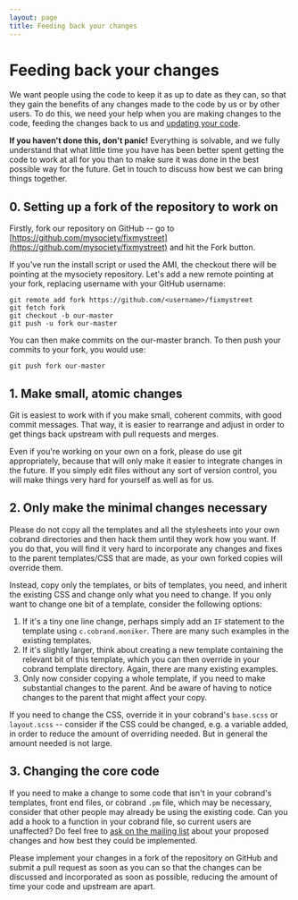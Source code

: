 ```yaml
---
layout: page
title: Feeding back your changes
---
```


# Feeding back your changes

<p class="lead">We want people using the code to keep it as up to date as they can, so that
they gain the benefits of any changes made to the code by us or by other users.
To do this, we need your help when you are making changes to the code, feeding
the changes back to us and <a href="{{ "/updating/" | relative_url }}">updating your code</a>.</p>

**If you haven't done this, don't panic!**
Everything is solvable, and we fully understand that what little
time you have has been better spent getting the code to work at all for you
than to make sure it was done in the best possible way for the future. Get in
touch to discuss how best we can bring things together.

## 0. Setting up a fork of the repository to work on

Firstly, fork our repository on GitHub -- go to
[https://github.com/mysociety/fixmystreet](https://github.com/mysociety/fixmystreet)
and hit the Fork button.

If you've run the install script or used the AMI, the checkout there  will be
pointing at the mysociety repository. Let's add a new remote pointing at your
fork, replacing username with your GitHub username:

    git remote add fork https://github.com/<username>/fixmystreet
    git fetch fork
    git checkout -b our-master
    git push -u fork our-master

You can then make commits on the our-master branch. To then push your commits
to your fork, you would use:

    git push fork our-master

## 1. Make small, atomic changes

Git is easiest to work with if you make small, coherent commits, with good
commit messages. That way, it is easier to rearrange and adjust in order to get
things back upstream with pull requests and merges.

Even if you're working on your own on a fork, please do use git appropriately,
because that will only make it easier to integrate changes in the future. If
you simply edit files without any sort of version control, you will make things
very hard for yourself as well as for us.

## 2. Only make the minimal changes necessary

Please do not copy all the templates and all the stylesheets into your own
cobrand directories and then hack them until they work how you want. If you do
that, you will find it very hard to incorporate any changes and fixes to the
parent templates/CSS that are made, as your own forked copies will override
them.

Instead, copy only the templates, or bits of templates, you need, and inherit
the existing CSS and change only what you need to change. If you only want to
change one bit of a template, consider the following options:

1. If it's a tiny one line change, perhaps simply add an `IF` statement to the
template using `c.cobrand.moniker`. There are many such examples in the
existing templates.
2. If it's slightly larger, think about creating a new template containing the
relevant bit of this template, which you can then override in your cobrand
template directory. Again, there are many existing examples.
3. Only now consider copying a whole template, if you need to make substantial
changes to the parent. And be aware of having to notice changes to the parent
that might affect your copy.

If you need to change the CSS, override it in your cobrand's `base.scss` or
`layout.scss` -- consider if the CSS could be changed, e.g. a variable added,
in order to reduce the amount of overriding needed. But in general the amount
needed is not large.

## 3. Changing the core code

If you need to make a change to some code that isn't in your cobrand's
templates, front end files, or cobrand `.pm` file, which may be necessary,
consider that other people may already be using the existing code. Can you add
a hook to a function in your cobrand file, so current users are unaffected? Do
feel free to [ask on the mailing list](/community/) about your proposed changes
and how best they could be implemented.

Please implement your changes in a fork of the repository on GitHub and submit
a pull request as soon as you can so that the changes can be discussed and
incorporated as soon as possible, reducing the amount of time your code and
upstream are apart.

